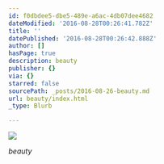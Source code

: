```yaml
---
id: f0dbdee5-dbe5-489e-a6ac-4db07dee4682
dateModified: '2016-08-28T00:26:41.782Z'
title: ''
datePublished: '2016-08-28T00:26:42.888Z'
author: []
hasPage: true
description: beauty
publisher: {}
via: {}
starred: false
sourcePath: _posts/2016-08-26-beauty.md
url: beauty/index.html
_type: Blurb

---
```

![](https://the-grid-user-content.s3-us-west-2.amazonaws.com/15ca40db-6386-4822-aaf3-4fcdf62f9ff1.jpg)

_beauty_